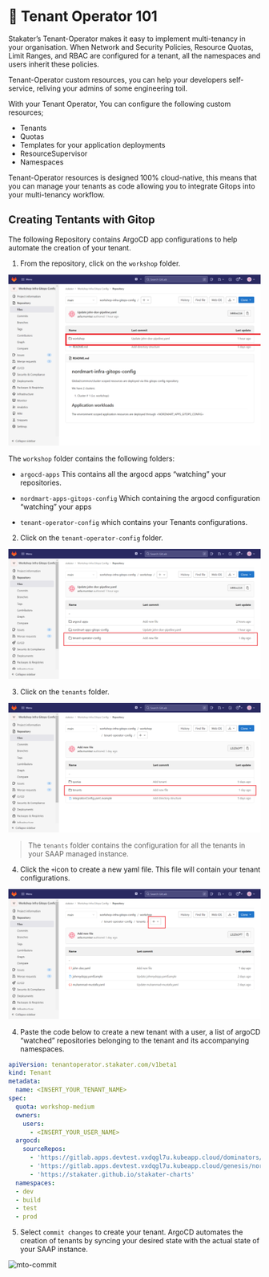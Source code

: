 # 🐓 Tenant Operator 101

Stakater’s Tenant-Operator makes it easy to implement multi-tenancy in your organisation. When Network and Security Policies, Resource Quotas, Limit Ranges, and RBAC are configured for a tenant, all the namespaces and users inherit these policies.

Tenant-Operator custom resources, you can help your developers self-service, reliving your admins of some engineering toil.

With your Tenant Operator, You can configure the following custom resources;

- Tenants
- Quotas
- Templates for your application deployments
- ResourceSupervisor
- Namespaces

Tenant-Operator resources is designed 100% cloud-native, this means that you can manage your tenants as code allowing you to integrate Gitops into your multi-tenancy workflow.

## Creating Tentants with Gitop

The following Repository contains ArgoCD app configurations to help automate the creation of your tenant.

1. From the repository, click on the `workshop` folder.

![mto-workshop](./images/mto-workshop.png)


The `workshop` folder contains the following folders:

- `argocd-apps` This contains all the argocd apps “watching” your repositories.

- `nordmart-apps-gitops-config` Which containing the argocd configuration “watching” your apps

- `tenant-operator-config` which contains your Tenants configurations.


2. Click on the `tenant-operator-config` folder.

![mto-config](./images/mto-config.png)


3. Click on the `tenants` folder.

![mto-tenants](./images/mto-tenants.png)

> The `tenants` folder contains the configuration for all the tenants in your SAAP managed instance.

4. Click the `+`icon to create a new  yaml file. This file will contain your tenant configurations.

![mto-file](./images/mto-file.png)

4. Paste the code below to create a new tenant with a user, a list of argoCD “watched” repositories belonging to the tenant and its accompanying namespaces.

```yaml
apiVersion: tenantoperator.stakater.com/v1beta1
kind: Tenant
metadata:
  name: <INSERT_YOUR_TENANT_NAME>
spec:
  quota: workshop-medium
  owners:
    users:
      - <INSERT_YOUR_USER_NAME>
  argocd:
    sourceRepos:
      - 'https://gitlab.apps.devtest.vxdqgl7u.kubeapp.cloud/dominators/workshop-infra-gitops-config.git'
      - 'https://gitlab.apps.devtest.vxdqgl7u.kubeapp.cloud/genesis/nordmart-apps-gitops-config.git'
      - 'https://stakater.github.io/stakater-charts'
  namespaces:
  - dev
  - build
  - test
  - prod
```

5. Select `commit changes` to create your tenant. ArgoCD automates the creation of tenants by syncing your desired state with the actual state of your SAAP instance.

![mto-commit](./image/mto-commit.png)